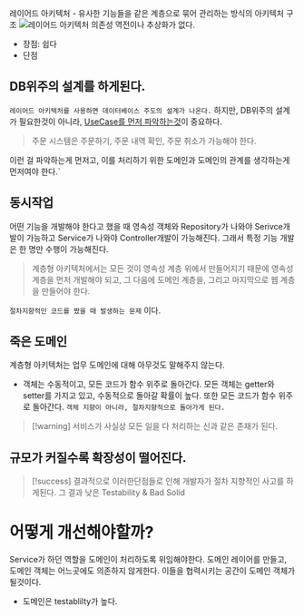 레이어드 아키텍처 - 유사한 기능들을 같은 계층으로 묶어 관리하는 방식의 아키텍처 구조
![레이어드 아키텍처](https://blog.doctornow.co.kr/assets/images/Blank_Diagram-5294af6541787b0b4723bcba267ecc3a.png)
의존성 역전이나 추상화가 없다.
- 장점: 쉽다
- 단점

## DB위주의 설계를 하게된다.

`레이어드 아키텍처를 사용하면 데이터베이스 주도의 설계가 나온다.`
하지만, DB위주의 설계가 필요한것이 아니라, <u>UseCase를 먼저 파악하는것</u>이 중요하다.

>주문 시스템은 주문하기, 주문 내역 확인, 주문 취소가 가능해야 한다.

이런 걸 파악하는게 먼저고, 이를 처리하기 위한 도메인과 도메인의 관계를 생각하는게 먼저여야 한다.`

## 동시작업

어떤 기능을 개발해야 한다고 했을 때  영속성 객체와 Repository가 나와야 Serivce개발이 가능하고 Service가 나와야 Controller개발이 가능해진다. 그래서 특정 기능 개발은 한 명만 수행이 가능해진다.

> 계층형 아키텍처에서는 모든 것이 영속성 계층 위에서 만들어지기 때문에 영속성 계층을 먼저 개발해야 되고, 그 다음에 도메인 계층을, 그리고 마지막으로 웹 계층을 만들어야 한다.

`절차지향적인 코드를 짰을 때 발생하는 문제` 이다.

## 죽은 도메인

계층형 아키텍처는 업무 도메인에 대해 아무것도 말해주지 않는다.
- 객체는 수동적이고, 모든 코드가 함수 위주로 돌아간다.
모든 객체는 getter와 setter를 가지고 있고, 수동적으로 돌아갈 확률이 높다. 또한 모든 코드가 함수 위주로 돌아간다. `객체 지향이 아니라, 절차지향적으로 돌아가게 된다.`

> [!warning] 서비스가 사실상 모든 일을 다 처리하는 신과 같은 존재가 된다.
## 규모가 커질수록 확장성이 떨어진다.

> [!success] 결과적으로 이러한단점들로 인해 개발자가 절차 지향적인 사고를 하게된다.
> 그 결과 낮은 Testability & Bad Solid


# 어떻게 개선해야할까?

Service가 하던 역할을 도메인이 처리하도록 위임해야한다.
도메인 레이어를 만들고, 도메인 객체는 어느곳에도 의존하지 않게한다. 이들을 협력시키는 공간이 도메인 객체가 될것이다.

- 도메인은 testablilty가 높다.